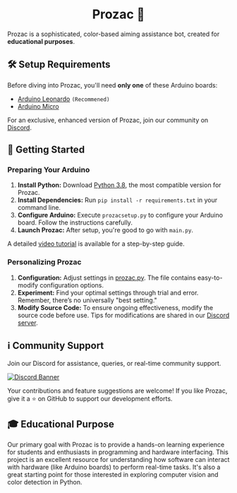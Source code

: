 <h1 align="center">Prozac 💊</h1>

Prozac is a sophisticated, color-based aiming assistance bot, created for **educational purposes**.

## 🛠 Setup Requirements

Before diving into Prozac, you'll need **only one** of these Arduino boards:

- [Arduino Leonardo](https://store-usa.arduino.cc/products/arduino-leonardo-with-headers?selectedStore=us) `(Recommened)`
- [Arduino Micro](https://store-usa.arduino.cc/products/arduino-micro?selectedStore=us)

For an exclusive, enhanced version of Prozac, join our community on [Discord](discord.gg/bsNKqvxvE2).

## 🚀 Getting Started

### Preparing Your Arduino

1. **Install Python:** Download [Python 3.8](https://www.python.org/ftp/python/3.8.0/python-3.8.0-amd64.exe), the most compatible version for Prozac.
2. **Install Dependencies:** Run `pip install -r requirements.txt` in your command line.
3. **Configure Arduino:** Execute `prozacsetup.py` to configure your Arduino board. Follow the instructions carefully.
4. **Launch Prozac:** After setup, you're good to go with `main.py`.

A detailed [video tutorial](https://youtu.be/pPDarnIaIG4) is available for a step-by-step guide.

### Personalizing Prozac
1. **Configuration:** Adjust settings in [prozac.py](https://github.com/PrimoriaX/Prozac/blob/main/prozac.py#L10-L29). The file contains easy-to-modify configuration options.
2. **Experiment:** Find your optimal settings through trial and error. Remember, there’s no universally "best setting."
3. **Modify Source Code:** To ensure ongoing effectiveness, modify the source code before use. Tips for modifications are shared in our [Discord server](discord.gg/bsNKqvxvE2).

## ℹ️ Community Support
Join our Discord for assistance, queries, or real-time community support.

[![Discord Banner](https://discordapp.com/api/guilds/1138653980784857159/widget.png?style=banner2)](https://discord.gg/bsNKqvxvE2)

Your contributions and feature suggestions are welcome! If you like Prozac, give it a ⭐️ on GitHub to support our development efforts.

## 🎓 Educational Purpose
Our primary goal with Prozac is to provide a hands-on learning experience for students and enthusiasts in programming and hardware interfacing. This project is an excellent resource for understanding how software can interact with hardware (like Arduino boards) to perform real-time tasks. It's also a great starting point for those interested in exploring computer vision and color detection in Python.
